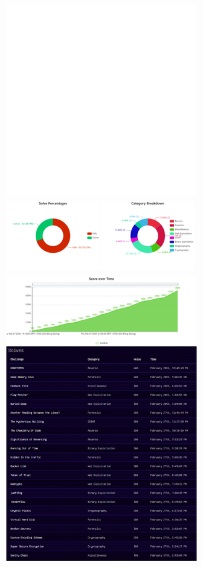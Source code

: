![image](https://github.com/thredeisacoder/CTF-Write-ups/blob/main/ACECTF_1.0/img/ACECTF.png)
<p float="left">
  <img src="./img/Solve Percentages.png" alt="Hình 1" width="49%" />
  <img src="./img/Category Breakdown.png" alt="Hình 2" width="49%" />
</p>
<img src="./img/Score over Time.png">
<img src="./img/Scores.png">
